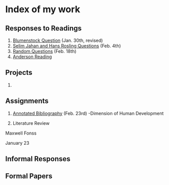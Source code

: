 # Index of my work

## Responses to Readings
1. [Blumenstock Question](https://maxwellfonss.github.io/Workshop/blumenstock) (Jan. 30th, revised)
2. [Selim Jahan and Hans Rosling Questions](https://maxwellfonss.github.io/Workshop/selim_jahan) (Feb. 4th)
3. [Random Questions](https://maxwellfonss.github.io/Workshop/random_question) (Feb. 18th)
4. [Anderson Reading](https://maxwellfonss.github.io/Workshop/anderson)





## Projects
1.

## Assignments

1. [Annotated Bibliography](https://maxwellfonss.github.io/Workshop/bibliography) (Feb. 23rd)
    -Dimension of Human Development

2. Literature Review

Maxwell Fonss

January 23









## Informal Responses

## Formal Papers
